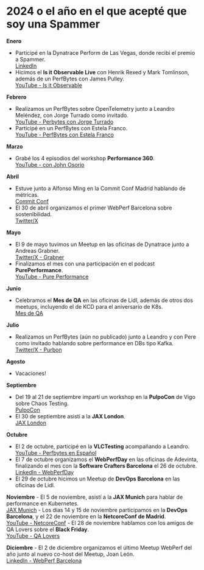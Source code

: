 # 2024 o el año en el que acepté que soy una Spammer

**Enero**
   - Participé en la Dynatrace Perform de Las Vegas, donde recibí el premio a Spammer.  
     [LinkedIn](https://www.linkedin.com/feed/update/urn:li:activity:7160230742545870849/)
   - Hicimos el **Is it Observable Live** con Henrik Rexed y Mark Tomlinson, además de un PerfBytes con James Pulley.  
     [YouTube - Is it Observable](https://www.youtube.com/live/bqn75d9RkF8?feature=shared)  

**Febrero**
   - Realizamos un PerfBytes sobre OpenTelemetry junto a Leandro Meléndez, con Jorge Turrado como invitado.  
     [YouTube - Perbytes con Jorge Turrado](https://youtu.be/sVET-kzT3n0?feature=shared)
   - Participé en un PerfBytes con Estela Franco.  
     [YouTube - PerfBytes con Estela Franco](https://youtu.be/MOW7SQBVLx8?feature=shared)

**Marzo**
   - Grabé los 4 episodios del workshop **Performance 360**.  
     [YouTube -  con John Osorio](https://youtu.be/V67ym1tThek?feature=shared)

**Abril**
   - Estuve junto a Alfonso Ming en la Commit Conf Madrid hablando de métricas.  
     [Commit Conf](https://koliseo.com/commit/2024/agenda/0?selected=DTUS0vpOXk5DXEwj3H8H)
   - El 30 de abril organizamos el primer WebPerf Barcelona sobre sostenibilidad.  
     [Twitter/X](https://x.com/MrsDaehin/status/1785183721814909152)

**Mayo**
   - El 9 de mayo tuvimos un Meetup en las oficinas de Dynatrace junto a Andreas Grabner.  
     [Twitter/X - Grabner](https://x.com/grabnerandi)  
   - Finalizamos el mes con una participación en el podcast **PurePerformance**.  
     [YouTube - Pure Performance](https://youtu.be/CDOOIHDEk2I?feature=shared)

**Junio**
   - Celebramos el **Mes de QA** en las oficinas de Lidl, además de otros dos meetups, incluyendo el de KCD para el aniversario de K8s.  
     [Mes de QA](https://lugspain.github.io/mesdeqa/)

**Julio**
   - Realizamos un PerfBytes (aún no publicado) junto a Leandro y con Pere como invitado hablando sobre performance en DBs tipo Kafka.  
     [Twitter/X - Purbon](https://x.com/purbon)

**Agosto**

   - Vacaciones!

**Septiembre**
   - Del 19 al 21 de septiembre impartí un workshop en la **PulpoCon** de Vigo sobre Chaos Testing.  
     [PulpoCon](https://pulpocon.es/workshop/almudena-vivanco)
   - El 30 de septiembre asistí a la **JAX London**.  
     [JAX London](https://jaxlondon.com/cloud-kubernetes-serverless/a-steering-guide-kubernetes-performance/)

**Octubre**
   - El 2 de octubre, participé en la **VLCTesting** acompañando a Leandro.  
     [YouTube - Perfbytes en Español](https://www.youtube.com/live/f8wwfHub2tE?feature=shared)
   - El 7 de octubre organizamos el **WebPerfDay** en las oficinas de Adevinta, finalizando el mes con la **Software Crafters Barcelona** el 26 de octubre.  
     [LinkedIn - WebPerfDay](https://www.linkedin.com/posts/almudenavivanco_so-happy-to-have-leandro-melendez-se%C3%B1or-activity-7249105584208138240-PmHe?utm_source=share&utm_medium=member_desktop)
   - El 29 de octubre hicimos un Meetup de **DevOps Barcelona** en las oficinas de Lidl.

**Noviembre**
    - El 5 de noviembre, asistí a la **JAX Munich** para hablar de performance en Kubernetes.  
      [JAX Munich](https://jax.de/munich/)
    - Los días 14 y 15 de noviembre participamos en la **DevOps Barcelona**, y el 22 de noviembre en la **NetcoreConf de Madrid**.  
      [YouTube - NetcoreConf](https://youtu.be/EJkN_MgMZ5Q?feature=shared)
    - El 28 de noviembre hablamos con los amigos de QA Lovers sobre el **Black Friday**.  
      [YouTube - QA Lovers](https://youtu.be/dRbrPzJ7I9U?feature=shared)

**Diciembre**
    - El 2 de diciembre organizamos el último Meetup WebPerf del año junto al nuevo co-host del Meetup, Joan León.  
      [LinkedIn - WebPerf Barcelona](https://www.linkedin.com/posts/almudenavivanco_%C3%BAltimo-meetup-de-2024-web-performance-optimization-activity-7260949207002320896-OWMs?utm_source=share&utm_medium=member_desktop)
